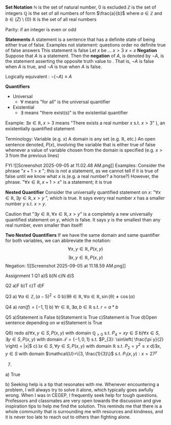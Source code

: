 
**Set Notation**
$\mathbb{N}$ is the set of natural number, 0 is excluded
$\mathbb{Z}$ is the set of integers
$\mathbb{Q}$ is the set of all numbers of form $\frac{a}{b}$ where $a \in \mathbb{Z}$ and $b \in \mathbb(Z) \setminus \{0\}$
$\mathbb{R}$ is the set of all real numbers

Parity: if an integer is even or odd

**Statements**
A statement is a sentence that has a definite state of being either true of false.
	Examples not statement: 
		questions
		order
		no definite true of false answers
			This statement is false
			Let $x$ be ... 
			$x > 3$
			$x = x$
**Negation**
Suppose that $A$ is a statement. Then the **negation** of $A$, is denoted by $\neg A$, is the statement asserting the opposite truth value to . That is, $\neg A$ is false when $A$ is true, and $\neg A$ is true when $A$ is false.

Logically equivalent : $\neg (\neg A) \equiv A$

**Quantifiers**
- Universal
	- $\forall$ means "for all" is the universal quantifier
- Existential
	- $\exists$ means "there exist(s)" is the existential quantifier

Example:
	$\exists x \in \mathbb{R}, x>3$ means "There exists a real number $x$ s.t. $x > 3$" ), an existentially quantified statement

Terminology:
	Variable (e.g. $x$)
	A domain is any set (e.g. $\mathbb{R}$, etc.)
	An open sentence denoted, $P(x)$, involving the variable that is either true of false whenever a value of variable chosen from the domain is specified (e.g. $x>3$ from the previous lines)

FYI
![[Screenshot 2025-09-05 at 11.02.48 AM.png]]
Examples:
Consider the phrase "$x+1 > x$ "; this is not a statement, as we cannot tell if it is true of false until we know what $x$ is.(e.g. a real number? a horse?)
However, the phrase. "$\forall x \in \mathbb{R}, x+1>x$" is a statement; it is true

**Nested Quantifier**
Consider the universally quantified statement on $x$: "$\forall x \in \mathbb{R}, \exists y \in \mathbb{R}, x>y$ ", which is true. It says every real number $x$ has a smaller number $y$ s.t. $x>y$.

Caution that "$\exists y \in \mathbb{R}, \forall x \in \mathbb{R}, x>y$" is a completely a new universally quantified statement on $y$, which is false. It says $y$ is the smallest than any real number, even smaller than itself!

**Two Nested Quantifiers**
If we have the same domain and same quantifier for both variables, we can abbreviate the notation:
$$\forall x,y\in \mathbb{R}, P(x, y)$$
$$\exists x,y \in \mathbb{R},P(x, y)$$
Negation:
![[Screenshot 2025-09-05 at 11.18.59 AM.png]]

Assignment 1
Q1
a)S
b)N
c)N
d)S

Q2
a)F
b)T
c)T
d)F

Q3
a) $\forall a \in \mathbb{Z}, (a-5)^2 < 0$
b)$\exists \mathbb{\theta} \in \mathbb{R}, \forall \mathbb{\alpha} \in \mathbb{R}, \sin(\mathbb{\theta}) \neq \cos\mathbb(\alpha)$ 

Q4
a) $ran(f) = [-1,1]$
b) $\forall r \in \mathbb{R}, \exists a, b \in \mathbb{R}$ s.t. $r = a*b$

Q5
a)Statement is False
b)Statement is True
c)Statement is True
d)Open sentence depending on $w$
e)Statement is True

Q6) redo
a)$\forall x, y \in S, P(x, y)$ with domain $\mathbb{Q}_{>0}$ s.t. $P_{4}=xy \in S$
b)$\forall x \in S, \exists y \in S, P(x, y)$ with domain $\mathcal{T}=\{-1, 0, 1\}$ s.t. $P_{3}: \sin\left( \frac{\pi y}{2} \right) = |x|$
c)$\exists x \in S, \forall y \in S, P(x, y)$ with domain $\mathbb{R}$ s.t. $P_{2}=y^2\geq x$ 
d)$\exists x, y \in S$ with domain $\mathcal{U}=\{3, \frac{1}{3}\}$ s.t. $P_{1}(x, y):x=27^y$

7)
a) True

b) Seeking help is a tip that resonates with me. Whenever encountering a problem, I will always try to solve it alone, which typically goes awfully wrong. When I was in CEGEP, I frequently seek help for tough questions. Professors and classmates are very open towards the discussion and give inspiration tips to help me find the solution. This reminds me that there is a whole community that is surrounding me with resources and kindness, and it is never too late to reach out to others than fighting alone. 


